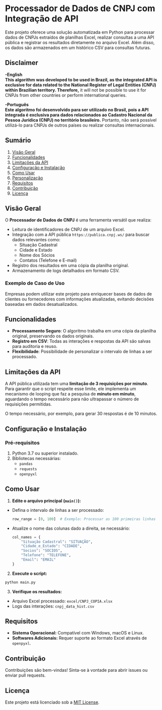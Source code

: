# Processador de Dados de CNPJ com Integração de API

Este projeto oferece uma solução automatizada em Python para processar dados de CNPJs extraídos de planilhas Excel, realizar consultas a uma API pública e registrar os resultados diretamente no arquivo Excel. Além disso, os dados são armazenados em um histórico CSV para consultas futuras.

## Disclaimer

**-English**  
**This algorithm was developed to be used in Brazil, as the integrated API is exclusive for data related to the National Register of Legal Entities (CNPJ) within Brazilian territory. Therefore,** it will not be possible to use it for CNPJs from other countries or perform international queries.

**-Português**  
**Este algoritmo foi desenvolvido para ser utilizado no Brasil, pois a API integrada é exclusiva para dados relacionados ao Cadastro Nacional da Pessoa Jurídica (CNPJ) no território brasileiro.** Portanto, não será possível utilizá-lo para CNPJs de outros países ou realizar consultas internacionais.


## Sumário

1. [Visão Geral](#visão-geral)  
2. [Funcionalidades](#funcionalidades)  
3. [Limitações da API](#limitações-da-api)  
4. [Configuração e Instalação](#configuração-e-instalação)  
5. [Como Usar](#como-usar)  
6. [Personalização](#personalização)  
7. [Requisitos](#requisitos)  
8. [Contribuição](#contribuição)  
9. [Licença](#licença)  

## Visão Geral

O **Processador de Dados de CNPJ** é uma ferramenta versátil que realiza:  
- Leitura de identificadores de CNPJ de um arquivo Excel.  
- Integração com a API pública `https://publica.cnpj.ws/` para buscar dados relevantes como:  
  - Situação Cadastral  
  - Cidade e Estado  
  - Nome dos Sócios  
  - Contatos (Telefone e E-mail)  
- Registro dos resultados em uma cópia da planilha original.  
- Armazenamento de logs detalhados em formato CSV.  

### Exemplo de Caso de Uso
Empresas podem utilizar este projeto para enriquecer bases de dados de clientes ou fornecedores com informações atualizadas, evitando decisões baseadas em dados desatualizados.

## Funcionalidades

- **Processamento Seguro**: O algoritmo trabalha em uma cópia da planilha original, preservando os dados originais.  
- **Registro em CSV**: Todas as interações e respostas da API são salvas para auditoria e reuso.  
- **Flexibilidade**: Possibilidade de personalizar o intervalo de linhas a ser processado.  

## Limitações da API

A API pública utilizada tem uma **limitação de 3 requisições por minuto**. Para garantir que o script respeite esse limite, ele implementa um mecanismo de looping que faz a pesquisa de **minuto em minuto**, aguardando o tempo necessário para não ultrapassar o número de requisições permitidas.

O tempo necessário, por exemplo, para gerar 30 respostas é de 10 minutos.


## Configuração e Instalação

### Pré-requisitos

1. Python 3.7 ou superior instalado.  
2. Bibliotecas necessárias:  
   - `pandas`  
   - `requests`  
   - `openpyxl`  
## Como Usar

1. **Edite o arquivo principal (`main()`):**  
- Defina o intervalo de linhas a ser processado:
  ```python
  row_range = [0, 100]  # Exemplo: Processar as 100 primeiras linhas
  ```
- Atualize o nome das colunas dado a direita, se necessário:
  ```python
  col_names = {
      "Situação Cadastral": "SITUAÇÃO",
      "Cidade_e_Estado": "CIDADE",
      "Socios": "SOCIOS",
      "Telefone": "TELEFONE",
      "Email": "EMAIL"
  }
  ```

2. **Execute o script:**  
```Python
python main.py
```

3. **Verifique os resultados:**  
- Arquivo Excel processado: `excel/CNPJ_COPIA.xlsx`  
- Logs das interações: `cnpj_data_hist.csv`  
## Requisitos

- **Sistema Operacional:** Compatível com Windows, macOS e Linux.  
- **Softwares Adicionais:** Requer suporte ao formato Excel através de `openpyxl`.  

## Contribuição

Contribuições são bem-vindas! Sinta-se à vontade para abrir issues ou enviar pull requests.

## Licença

Este projeto está licenciado sob a [MIT License](LICENSE).
